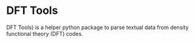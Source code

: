 # DFT Tools

DFT Tools) is a helper python package to parse textual data from density functional theory
(DFT) codes.

